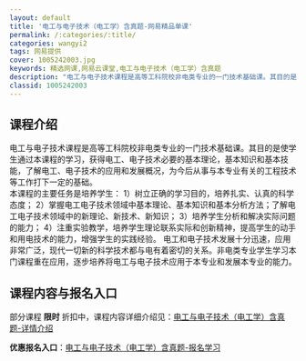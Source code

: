 ```yaml
---
layout: default
title: '电工与电子技术（电工学）含真题-网易精品单课'
permalink: /:categories/:title/
categories: wangyi2
tags: 网易提供
cover: 1005242003.jpg
keywords: 精选网课,网易云课堂,电工与电子技术（电工学）含真题
description: "电工与电子技术课程是高等工科院校非电类专业的一门技术基础课。其目的是使学生通过本课程的学习，获得电工、电子技术必要的基本理论，基本知识和基本技能，了解电工、电子技术的应用和发展概况，为今后从"
classid: 1005242003
---
```


## 课程介绍

电工与电子技术课程是高等工科院校非电类专业的一门技术基础课。其目的是使学生通过本课程的学习，获得电工、电子技术必要的基本理论，基本知识和基本技能，了解电工、电子技术的应用和发展概况，为今后从事与本专业有关的工程技术等工作打下一定的基础。      
本课程的主要任务是培养学生：
1）树立正确的学习目的，培养扎实、认真的科学态度；
2）掌握电工电子技术领域中基本理论、基本知识和基本分析方法；了解电工电子技术领域中的新理论、新技术、新知识；
3）培养学生分析和解决实际问题的能力；
4）注重实验教学，培养学生理论联系实际和创新精神，提高学生的动手和用电技术的能力，增强学生的实践经验。
电工和电子技术发展十分迅速，应用非常广泛，现代一切新的科学技术都与电有着密切的关系。非电类专业学生学习本门课程重在应用，逐步培养将电工与电子技术应用于本专业和发展本专业的能力。

## 课程内容与报名入口

部分课程 **限时** 折扣中，课程内容详细介绍见：[电工与电子技术（电工学）含真题-详情介绍](https://study.163.com/course/introduction/1005242003.htm?share=1&shareId=1025206652&utm_campaign=share&utm_medium=iphoneShare&utm_source=&utm_u=1025206652)

**优惠报名入口**：[电工与电子技术（电工学）含真题-报名学习](https://study.163.com/course/introduction/1005242003.htm?share=1&shareId=1025206652&utm_campaign=share&utm_medium=iphoneShare&utm_source=&utm_u=1025206652)

